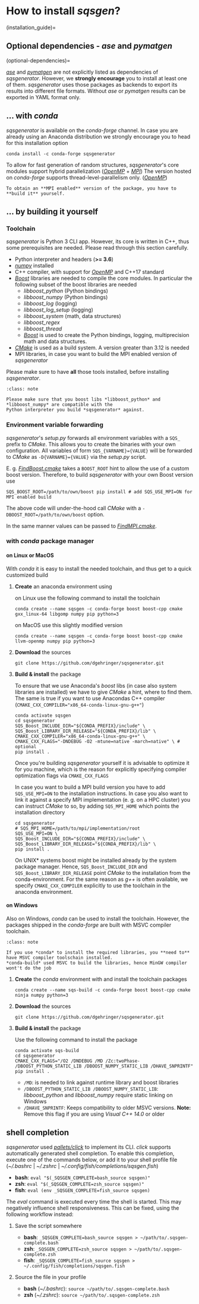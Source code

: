 
# How to install *sqsgen*?

(installation_guide)=

## Optional dependencies - *ase* and *pymatgen*
(optional-dependencies)=

[*ase*](https://wiki.fysik.dtu.dk/ase/) and [*pymatgen*](https://pymatgen.org/) are not explicitly listed as
dependencies of *sqsgenerator*. However, we **strongly encourage** you to install at least one of them.
*sqsgenerator* uses those packages as backends to export its results into different file formats. Without
*ase* or *pymatgen* results can be exported in YAML format only.

## ... with *conda*

*sqsgenerator* is available on the *conda-forge* channel. In case you are already using an Anaconda distribution we 
strongly encourage you to head for this installation option

```{code-block} bash
conda install -c conda-forge sqsgenerator
```

To allow for fast generation of random structures, *sqsgenerator*'s core modules support hybrid parallelization ([*OpenMP*](https://www.openmp.org) + [*MPI*](https://www.mpi-forum.org/))
The version hosted on *conda-forge* supports thread-level-parallelism only. ([*OpenMP*](https://www.openmp.org))

```{note}
To obtain an **MPI enabled** version of the package, you have to **build it** yourself.
```


## ... by building it yourself

### Toolchain 
*sqsgenerator* is Python 3 CLI app. However, its core is written in C++, thus some prerequisites are needed. Please read
through this section carefully.

  - Python interpreter and headers (**>= 3.6**)
  - [*numpy*](https://numpy.org) installed
  - C++ compiler, with support for [*OpenMP*](https://www.openmp.org/) and C++17 standard
  - [*Boost*](https://www.boost.org/) libraries are needed to compile the core modules. In particular the following subset of the boost libraries are needed
    - *libboost_python* (Python bindings)
    - *libboost_numpy* (Python bindings)
    - *libboost_log* (logging)
    - *libboost_log_setup* (logging)
    - *libboost_system* (math, data structures)
    - *libboost_regex*
    - *libboost_thread*
    - [*Boost*](https://www.boost.org/) is used to create the Python bindings, logging, multiprecision math and data structures.
  - [*CMake*](https://cmake.org/) is used as a build system. A version greater than 3.12 is needed
  - MPI libraries, in case you want to build the MPI enabled version of *sqsgenerator*

Please make sure to have **all** those tools installed, before installing *sqsgenerator*.

```{admonition} Compatibility between Python interpreter and boost libraries
:class: note

Please make sure that you boost libs *libboost_python* and *libboost_numpy* are compatible with the 
Python interpreter you build *sqsgenerator* against.
```

### Environment variable forwarding

*sqsgenerator*'s *setup.py* forwards all environment variables with a `SQS_` prefix to *CMake*.
This allows you to create the binaries with your own configuration. All variables of form `SQS_{VARNAME}={VALUE}` will
be forwarded to *CMake* as `-D{VARNAME}={VALUE}` via the *setup.py* script.

E. g. [*FindBoost.cmake*](https://cmake.org/cmake/help/latest/module/FindBoost.html#hints) takes a `BOOST_ROOT` hint to allow
the use of a custom boost version. Therefore, to build *sqsgenerator* with your own Boost version use 


   ```{code-block} bash
   SQS_BOOST_ROOT=/path/to/own/boost pip install # add SQS_USE_MPI=ON for MPI enabled build
   ```

The above code will under-the-hood call *CMake* with a `-DBOOST_ROOT=/path/to/own/boost` option.

In the same manner values can be passed to [*FindMPI.cmake*](https://cmake.org/cmake/help/latest/module/FindMPI.html).

### with *conda* package manager

#### on Linux or MacOS

With *conda* it is easy to install the needed toolchain, and thus get to a quick customized build

1. **Create** an anaconda environment using

    on Linux use the following command to install the toolchain

    ```{code-block} bash
    conda create --name sqsgen -c conda-forge boost boost-cpp cmake gxx_linux-64 libgomp numpy pip python=3
    ```
   
    on MacOS use this slightly modified version

    ```{code-block} bash
    conda create --name sqsgen -c conda-forge boost boost-cpp cmake llvm-openmp numpy pip python=3
    ```

3. **Download** the sources

   ```{code-block} bash
   git clone https://github.com/dgehringer/sqsgenerator.git
   ```

4. **Build & install** the package<br>
    
    To ensure that we use Anaconda's *boost* libs (in case also system libraries are installed) we have to give 
    *CMake* a hint, where to find them. The same is true if you want to use Anacondas C++ compiler (`CMAKE_CXX_COMPILER="x86_64-conda-linux-gnu-g++"`)

    ```{code-block} bash
    conda activate sqsgen
    cd sqsgenerator
    SQS_Boost_INCLUDE_DIR="${CONDA_PREFIX}/include" \
    SQS_Boost_LIBRARY_DIR_RELEASE="${CONDA_PREFIX}/lib" \
    CMAKE_CXX_COMPILER="x86_64-conda-linux-gnu-g++" \
    CMAKE_CXX_FLAGS="-DNDEBUG -O2 -mtune=native -march=native" \ # optional
    pip install .
    ```
    
    Once you're building *sqsgenerator* yourself it is advisable to optimize it for you machine, which is the reason
    for explicitly specifying compiler optimization flags via `CMAKE_CXX_FLAGS`

    In case you want to build a MPI build version you have to add `SQS_USE_MPI=ON` to the installation instructions.
    In case you also want to link it against a specify MPI implementation (e. g. on a HPC cluster) you can instruct
    *CMake* to so, by adding `SQS_MPI_HOME` which points the installation directory 

    ```{code-block} bash
    cd sqsgenerator
    # SQS_MPI_HOME=/path/to/mpi/implementation/root
    SQS_USE_MPI=ON \
    SQS_Boost_INCLUDE_DIR="${CONDA_PREFIX}/include" \
    SQS_Boost_LIBRARY_DIR_RELEASE="${CONDA_PREFIX}/lib" \
    pip install .
    ```

    On UNIX* systems boost might be installed already by the system package manager. Hence, `SQS_Boost_INCLUDE_DIR`
    and `SQS_Boost_LIBRARY_DIR_RELEASE` point *CMake* to the installation from the conda-environment. For the same
    reason as *g++* is often available, we specify `CMAKE_CXX_COMPILER` explicitly to use the toolchain in the anaconda
    environment.

#### on Windows

Also on Windows, *conda* can be used to install the toolchain. However, the packages shipped in the *conda-forge* 
are built with MSVC compiler toolchain.

```{admonition} MSVC compiler
:class: note

If you use *conda* to install the required libraries, you **need to** have MSVC compiler toolschain installed.
*conda-build* used MSVC to build the libraries, hence MinGW compiler wont't do the job

```

1. **Create** the *conda* environment with and install the toolchain packages

    ```{code-block} bash
   conda create --name sqs-build -c conda-forge boost boost-cpp cmake ninja numpy python=3 
   ```
   
2. **Download** the sources

   ```{code-block} bash
   git clone https://github.com/dgehringer/sqsgenerator.git
   ```

3. **Build & install** the package<br>

    Use the following command to install the package

    ```{code-block} bash
    conda activate sqs-build
    cd sqsgenerator
    CMAKE_CXX_FLAGS="/O2 /DNDEBUG /MD /Zc:twoPhase- /DBOOST_PYTHON_STATIC_LIB /DBOOST_NUMPY_STATIC_LIB /DHAVE_SNPRINTF" pip install .
    ```
   
    - `/MD`: is needed to link against runtime library and boost libraries
    - `/DBOOST_PYTHON_STATIC_LIB /DBOOST_NUMPY_STATIC_LIB`: *libboost_python* and *libboost_numpy* require static linking on Windows
    - `/DHAVE_SNPRINTF`: Keeps compatibility to older MSVC versions. **Note:** Remove this flag if you are using *Visual C++ 14.0* or older

## shell completion

*sqsgenerator* used [*pallets/click*](https://github.com/pallets/click) to implement its CLI. *click* supports 
automatically generated shell completion. To enable this completion, execute one of the commands below, or add it to
your shell profile file (*~/.bashrc* | *~/.zshrc* | *~/.config/fish/completions/sqsgen.fish*)

  - **bash**: `eval "$(_SQSGEN_COMPLETE=bash_source sqsgen)"`
  - **zsh**: `eval "$(_SQSGEN_COMPLETE=zsh_source sqsgen)"`
  - **fish**: `eval (env _SQSGEN_COMPLETE=fish_source sqsgen)`


The *eval* command is executed every time the shell is started. This may negatively influence shell responsiveness. 
This can be fixed, using the following workflow instead:

  
1. Save the script somewhere
    - **bash**: `_SQSGEN_COMPLETE=bash_source sqsgen > ~/path/to/.sqsgen-complete.bash`
    - **zsh**: `_SQSGEN_COMPLETE=zsh_source sqsgen > ~/path/to/.sqsgen-complete.zsh`
    - **fish**: `_SQSGEN_COMPLETE=fish_source sqsgen > ~/.config/fish/completions/sqsgen.fish`
    
2. Source the file in your profile
    - **bash** (*~/.bashrc*): `source ~/path/to/.sqsgen-complete.bash`
    - **zsh** (*~/.zshrc*): `source ~/path/to/.sqsgen-complete.zsh`
       
   